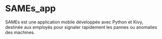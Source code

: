 # SAMEs_app
SAMEs est une application mobile développée avec Python et Kivy, destinée aux employés pour signaler rapidement les pannes ou anomalies des machines.
